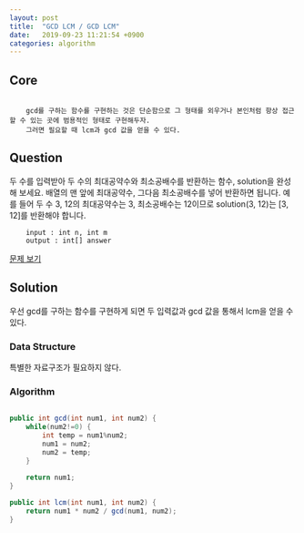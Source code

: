 ```yaml
---
layout: post
title:  "GCD LCM / GCD LCM"
date:   2019-09-23 11:21:54 +0900
categories: algorithm
---
```


## Core
```

    gcd를 구하는 함수를 구현하는 것은 단순함으로 그 형태를 외우거나 본인처럼 항상 접근할 수 있는 곳에 범용적인 형태로 구현해두자.
    그러면 필요할 때 lcm과 gcd 값을 얻을 수 있다.

```

## Question
두 수를 입력받아 두 수의 최대공약수와 최소공배수를 반환하는 함수, solution을 완성해 보세요. 배열의 맨 앞에 최대공약수, 그다음 최소공배수를 넣어 반환하면 됩니다. 예를 들어 두 수 3, 12의 최대공약수는 3, 최소공배수는 12이므로 solution(3, 12)는 [3, 12]를 반환해야 합니다.

```
    input : int n, int m
    output : int[] answer
```
[문제 보기](https://programmers.co.kr/learn/courses/30/lessons/12940)

## Solution
우선 gcd를 구하는 함수를 구현하게 되면 두 입력값과 gcd 값을 통해서 lcm을 얻을 수 있다.

### Data Structure
특별한 자료구조가 필요하지 않다.

### Algorithm
```java

public int gcd(int num1, int num2) {
	while(num2!=0) {
		int temp = num1%num2;
		num1 = num2;
		num2 = temp;
	}
		
	return num1;
}

public int lcm(int num1, int num2) {
    return num1 * num2 / gcd(num1, num2);
}

```